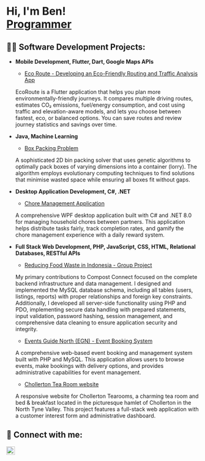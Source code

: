 <h1>Hi, I'm Ben! <br/><a href="https://github.com/BenHex1">Programmer</a></h1>

<h2>👨‍💻 Software Development Projects:</h2>

- <b>Mobile Development, Flutter, Dart, Google Maps APIs</b>
  - [Eco Route - Developing an Eco-Friendly Routing and Traffic Analysis App](https://github.com/BenHex1/Dissertation)
  <p>EcoRoute is a Flutter application that helps you plan more environmentally-friendly journeys. It compares multiple driving routes, estimates CO₂ emissions, fuel/energy consumption, and cost using traffic and elevation-aware models, and lets you choose between fastest, eco, or balanced options. You can save routes and review journey statistics and savings over time. <p>
- <b>Java, Machine Learning</b>
  - [Box Packing Problem](https://github.com/BenHex1/Evolutionary-Computing-BoxPacking-Problem-Java)
  <p>A sophisticated 2D bin packing solver that uses genetic algorithms to optimally pack boxes of varying dimensions into a container (lorry). The algorithm employs evolutionary computing techniques to find solutions that minimise wasted space while ensuring all boxes fit without gaps.</p>
- <b>Desktop Application Development, C#, .NET</b>
  - [Chore Management Application](https://github.com/BenHex1/Chore-Management-application)
  <p>A comprehensive WPF desktop application built with C# and .NET 8.0 for managing household chores between partners. This application helps distribute tasks fairly, track completion rates, and gamify the chore management experience with a daily reward system.</p>
- <b>Full Stack Web Development, PHP, JavaScript, CSS, HTML, Relational Databases, RESTful APIs</b>
  - [Reducing Food Waste in Indonesia - Group Project](https://github.com/NikkHubThe1st/Team-Project-and-Professionalism---Project)
  <p>My primary contributions to Compost Connect focused on the complete backend infrastructure and data management. I designed and implemented the MySQL database schema, including all tables (users, listings, reports) with proper relationships and foreign key constraints. Additionally, I developed all server-side functionality using PHP and PDO, implementing secure data handling with prepared statements, input validation, password hashing, session management, and comprehensive data cleaning to ensure application security and integrity.</p>
  
  - [Events Guide North (EGN) - Event Booking System](https://github.com/BenHex1/Website---Event-Booking)
  <p>A comprehensive web-based event booking and management system built with PHP and MySQL. This application allows users to browse events, make bookings with delivery options, and provides administrative capabilities for event management.</p>
  
  - [Chollerton Tea Room website](https://github.com/BenHex1/Website-for-Tea-Room)
  <p>A responsive website for Chollerton Tearooms, a charming tea room and bed & breakfast located in the picturesque hamlet of Chollerton in the North Tyne Valley. This project features a full-stack web application with a customer interest form and administrative dashboard.</p>

<h2> 🤳 Connect with me:</h2>

[<img align="left" alt="Ben | LinkedIn" width="22px" src="https://cdn.jsdelivr.net/npm/simple-icons@v3/icons/linkedin.svg" />][linkedin]

[linkedin]: https://www.linkedin.com/in/ben-hugill-842451180/

<!--
**BenHex1/BenHex1** is a ✨ _special_ ✨ repository because its `README.md` (this file) appears on your GitHub profile.

Here are some ideas to get you started:

- 🔭 I’m currently working on ...
- 🌱 I’m currently learning ...
- 👯 I’m looking to collaborate on ...
- 🤔 I’m looking for help with ...
- 💬 Ask me about ...
- 📫 How to reach me: ...
- 😄 Pronouns: ...
- ⚡ Fun fact: ...
-->

